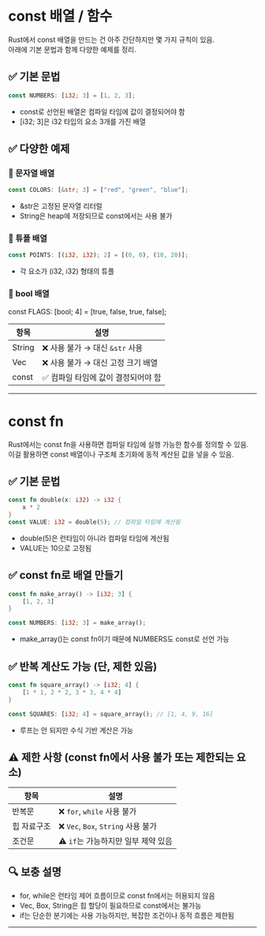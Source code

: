 # const 배열  / 함수
Rust에서 const 배열을 만드는 건 아주 간단하지만 몇 가지 규칙이 있음.  
아래에 기본 문법과 함께 다양한 예제를 정리.

## ✅ 기본 문법
```rust
const NUMBERS: [i32; 3] = [1, 2, 3];
```
- const로 선언된 배열은 컴파일 타임에 값이 결정되어야 함
- [i32; 3]은 i32 타입의 요소 3개를 가진 배열

## ✅ 다양한 예제
### 🔹 문자열 배열
```rust
const COLORS: [&str; 3] = ["red", "green", "blue"];
```
- &str은 고정된 문자열 리터럴
- String은 heap에 저장되므로 const에서는 사용 불가

### 🔹 튜플 배열
```rust
const POINTS: [(i32, i32); 2] = [(0, 0), (10, 20)];
```

- 각 요소가 (i32, i32) 형태의 튜플
### 🔹 bool 배열
const FLAGS: [bool; 4] = [true, false, true, false];

| 항목    | 설명                                |
|---------|-------------------------------------|
| String  | ❌ 사용 불가 → 대신 `&str` 사용     |
| Vec     | ❌ 사용 불가 → 대신 고정 크기 배열  |
| const   | ✅ 컴파일 타임에 값이 결정되어야 함 |

---

# const fn

Rust에서는 const fn을 사용하면 컴파일 타임에 실행 가능한 함수를 정의할 수 있음.  
이걸 활용하면 const 배열이나 구조체 초기화에 동적 계산된 값을 넣을 수 있음.

## ✅ 기본 문법
```rust
const fn double(x: i32) -> i32 {
    x * 2
}
const VALUE: i32 = double(5); // 컴파일 타임에 계산됨
```
- double(5)은 런타임이 아니라 컴파일 타임에 계산됨
- VALUE는 10으로 고정됨

## ✅ const fn로 배열 만들기
```rust
const fn make_array() -> [i32; 3] {
    [1, 2, 3]
}

const NUMBERS: [i32; 3] = make_array();
```

- make_array()는 const fn이기 때문에 NUMBERS도 const로 선언 가능

## ✅ 반복 계산도 가능 (단, 제한 있음)
```rust
const fn square_array() -> [i32; 4] {
    [1 * 1, 2 * 2, 3 * 3, 4 * 4]
}

const SQUARES: [i32; 4] = square_array(); // [1, 4, 9, 16]
```
- 루프는 안 되지만 수식 기반 계산은 가능

## ⚠️ 제한 사항 (const fn에서 사용 불가 또는 제한되는 요소)
| 항목        | 설명                                      |
|-------------|-------------------------------------------|
| 반복문      | ❌ `for`, `while` 사용 불가               |
| 힙 자료구조 | ❌ `Vec`, `Box`, `String` 사용 불가       |
| 조건문      | ⚠️ `if`는 가능하지만 일부 제약 있음       |

## 🔍 보충 설명
- for, while은 런타임 제어 흐름이므로 const fn에서는 허용되지 않음
- Vec, Box, String은 힙 할당이 필요하므로 const에서는 불가능
- if는 단순한 분기에는 사용 가능하지만, 복잡한 조건이나 동적 흐름은 제한됨

---





